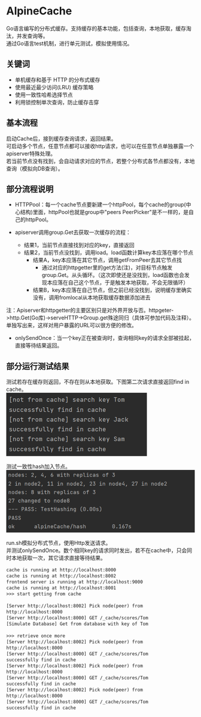 # AlpineCache
Go语言编写的分布式缓存。支持缓存的基本功能，包括查询，本地获取，缓存淘汰，并发查询等。  
通过Go语言test机制，进行单元测试，模拟使用情况。

## 关键词
* 单机缓存和基于 HTTP 的分布式缓存
* 使用最近最少访问(LRU) 缓存策略
* 使用一致性哈希选择节点
* 利用锁控制单次查询，防止缓存击穿

## 基本流程
启动Cache后，接到缓存查询请求，返回结果。  
可启动多个节点，任意节点都可以接收http请求，也可以在任意节点单独暴露一个apiserver特殊处理。  
若当前节点没有找到，会自动请求对应的节点，若整个分布式各节点都没有，本地查询（模拟向DB查询）。

## 部分流程说明
* HTTPPool：每一个cache节点要新建一个httpPool，每个cache的group(中心结构)里面，httpPool也就是group中"peers PeerPicker"是不一样的，是自己的httpPool。  

* apiserver调用group.Get去获取一次缓存的流程：
  * 结果1，当前节点直接找到对应的key，直接返回
  * 结果2，当前节点没找到，调用load。load函数计算key本应落在哪个节点
    * 结果A，key本应落在其它节点，调用getFromPeer去其它节点找 
      * 通过对应的httpgetter里的get方法(注)，对目标节点触发group.Get。从头循环。（这次即使还是没找到，load函数也会发现本应落在自己这个节点，于是触发本地获取，不会无限循环）
    * 结果B，key本应落在自己节点，但之前已经没找到，说明缓存里确实没有，调用fromlocal从本地获取缓存数据添加进去
  
注：Apiserver和httpgetter的主要区别只是对外界开放与否。httpgeter->http.Get(Go库)->serveHTTP->Group.get殊途同归（具体可参加代码及注释）。单独写出来，这样对用户暴露的URL可以很方便的修改。

* onlySendOnce：当一个key正在被查询时，查询相同key的请求全部被挂起，直接等待结果返回。

## 部分运行测试结果
测试若存在缓存则返回，不存在则从本地获取。下图第二次请求直接返回find in cache。  
![http](readmeResources/basic_test.PNG)

测试一致性hash加入节点。  
![hashring](readmeResources/hashring_test.PNG)

run.sh模拟分布式节点，使用Http发送请求。  
并测试onlySendOnce。数个相同key的请求同时发出，若不在cache中，只会同时本地获取一次，其它请求直接等待结果。  
```
cache is running at http://localhost:8000
cache is running at http://localhost:8002
frontend server is running at http://localhost:9000
cache is running at http://localhost:8001
>>> start getting from cache

[Server http://localhost:8002] Pick node(peer) from http://localhost:8000
[Server http://localhost:8000] GET /_cache/scores/Tom
[Simulate Database] Get from database with key of Tom

>>> retrieve once more
[Server http://localhost:8002] Pick node(peer) from http://localhost:8000
[Server http://localhost:8000] GET /_cache/scores/Tom
successfully find in cache
[Server http://localhost:8002] Pick node(peer) from http://localhost:8000
[Server http://localhost:8000] GET /_cache/scores/Tom
successfully find in cache
[Server http://localhost:8002] Pick node(peer) from http://localhost:8000
[Server http://localhost:8000] GET /_cache/scores/Tom
successfully find in cache
```